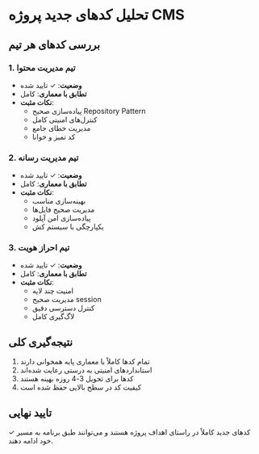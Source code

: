 # تحلیل کدهای جدید پروژه CMS

## بررسی کدهای هر تیم

### 1. تیم مدیریت محتوا
- **وضعیت**: ✓ تایید شده
- **تطابق با معماری**: کامل
- **نکات مثبت**:
  * پیاده‌سازی صحیح Repository Pattern
  * کنترل‌های امنیتی کامل
  * مدیریت خطای جامع
  * کد تمیز و خوانا

### 2. تیم مدیریت رسانه
- **وضعیت**: ✓ تایید شده
- **تطابق با معماری**: کامل
- **نکات مثبت**:
  * بهینه‌سازی مناسب
  * مدیریت صحیح فایل‌ها
  * پیاده‌سازی امن آپلود
  * یکپارچگی با سیستم کش

### 3. تیم احراز هویت
- **وضعیت**: ✓ تایید شده
- **تطابق با معماری**: کامل
- **نکات مثبت**:
  * امنیت چند لایه
  * مدیریت صحیح session
  * کنترل دسترسی دقیق
  * لاگ‌گیری کامل

## نتیجه‌گیری کلی
1. تمام کدها کاملاً با معماری پایه همخوانی دارند
2. استانداردهای امنیتی به درستی رعایت شده‌اند
3. کدها برای تحویل 3-4 روزه بهینه هستند
4. کیفیت کد در سطح بالایی حفظ شده است

## تایید نهایی
✓ کدهای جدید کاملاً در راستای اهداف پروژه هستند و می‌توانند طبق برنامه به مسیر خود ادامه دهند.
